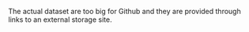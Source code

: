 The actual dataset are too big for Github and they are provided through links to an external storage site.

